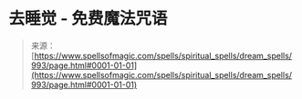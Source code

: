 <!--yml

category: 未分类

date: 2024-06-12 18:33:44

-->

# 去睡觉 - 免费魔法咒语

> 来源：[https://www.spellsofmagic.com/spells/spiritual_spells/dream_spells/993/page.html#0001-01-01](https://www.spellsofmagic.com/spells/spiritual_spells/dream_spells/993/page.html#0001-01-01)
